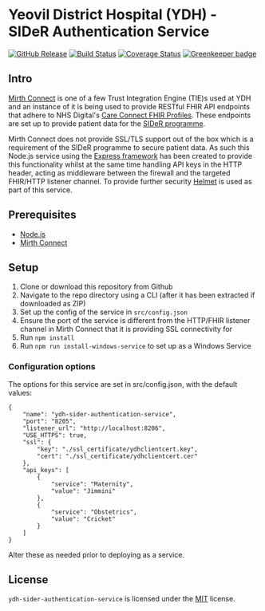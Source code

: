 Yeovil District Hospital (YDH) - SIDeR Authentication Service
==========================================
[![GitHub Release](https://img.shields.io/github/release/Fdawgs/ydh-sider-authentication-service.svg)](https://github.com/Fdawgs/ydh-sider-authentication-service/releases/latest/) [![Build Status](https://travis-ci.org/Fdawgs/ydh-sider-authentication-service.svg?branch=master)](https://travis-ci.org/Fdawgs/ydh-sider-authentication-service) [![Coverage Status](https://coveralls.io/repos/github/Fdawgs/ydh-sider-authentication-service/badge.svg?branch=master)](https://coveralls.io/github/Fdawgs/ydh-sider-authentication-service?branch=master) [![Greenkeeper badge](https://badges.greenkeeper.io/Fdawgs/ydh-sider-authentication-service.svg)](https://greenkeeper.io/)

## Intro
[Mirth Connect](https://github.com/nextgenhealthcare/connect) is one of a few Trust Integration Engine (TIE)s used at YDH and an instance of it is being used to provide RESTful FHIR API endpoints that adhere to NHS Digital's [Care Connect FHIR Profiles](https://nhsconnect.github.io/CareConnectAPI/). These endpoints are set up to provide patient data for the [SIDeR programme](https://www.somersetccg.nhs.uk/your-health/sharing-your-information/sider/).

Mirth Connect does not provide SSL/TLS support out of the box which is a requirement of the SIDeR programme to secure patient data. As such this Node.js service using the [Express framework](https://expressjs.com/) has been created to provide this functionality whilst at the same time handling API keys in the HTTP header, acting as middleware between the firewall and the targeted FHIR/HTTP listener channel.
To provide further security [Helmet](https://helmetjs.github.io/) is used as part of this service.

## Prerequisites
- [Node.js](https://nodejs.org/en/)
- [Mirth Connect](https://github.com/nextgenhealthcare/connect)



## Setup
1. Clone or download this repository from Github
2. Navigate to the repo directory using a CLI (after it has been extracted if downloaded as ZIP)
3. Set up the config of the service in `src/config.json`
4. Ensure the port of the service is different from the HTTP/FHIR listener channel in Mirth Connect that it is providing SSL connectivity for
5. Run `npm install`
6. Run `npm run install-windows-service` to set up as a Windows Service

### Configuration options

The options for this service are set in src/config.json, with the default values:

```jsonc
{
	"name": "ydh-sider-authentication-service",
	"port": "8205",
	"listener_url": "http://localhost:8206",
	"USE_HTTPS": true,
	"ssl": {
		"key": "./ssl_certificate/ydhclientcert.key",
		"cert": "./ssl_certificate/ydhclientcert.cer"
	},
	"api_keys": [
		{
			"service": "Maternity",
			"value": "Jimmini"
		},
		{
			"service": "Obstetrics",
			"value": "Cricket"
		}
	]
}
```

Alter these as needed prior to deploying as a service.

## License
`ydh-sider-authentication-service` is licensed under the [MIT](https://github.com/Fdawgs/ydh-sider-authentication-service/blob/master/LICENSE) license.
